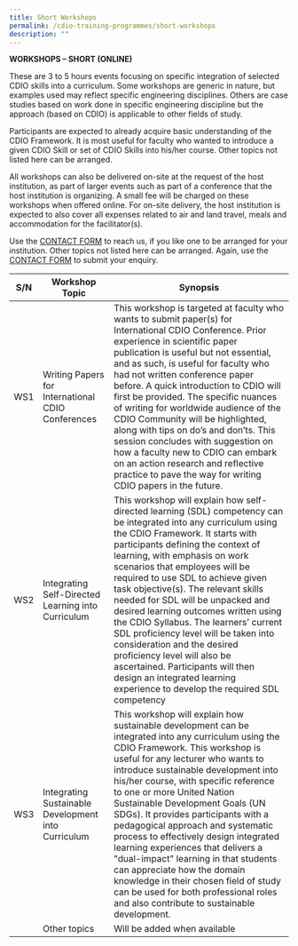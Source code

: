 ```yaml
---
title: Short Workshops
permalink: /cdio-training-programmes/short-workshops
description: ""
---
```

**WORKSHOPS – SHORT (ONLINE)**

These are 3 to 5 hours events focusing on specific integration of selected CDIO skills into a curriculum. Some workshops are generic in nature, but examples used may reflect specific engineering disciplines. Others are case studies based on work done in specific engineering discipline but the approach (based on CDIO) is applicable to other fields of study. 

Participants are expected to already acquire basic understanding of the CDIO Framework. It is most useful for faculty who wanted to introduce a given CDIO Skill or set of CDIO Skills into his/her course. Other topics not listed here can be arranged. 

All workshops can also be delivered on-site at the request of the host institution, as part of larger events such as part of a conference that the host institution is organizing. A small fee will be charged on these workshops when offered online. For on-site delivery, the host institution is expected to also cover all expenses related to air and land travel, meals and accommodation for the facilitator(s).

Use the [CONTACT FORM](https://www.form.gov.sg/#!/621d82477ef19c001210bd7a) to reach us, if you like one to be arranged for your institution. Other topics not listed here can be arranged. Again, use the [CONTACT FORM](https://www.form.gov.sg/#!/621d82477ef19c001210bd7a) to submit your enquiry.


| S/N | Workshop Topic | Synopsis |
| -------- | -------- | -------- |
| WS1     | Writing Papers for International CDIO Conferences     | This workshop is targeted at faculty who wants to submit paper(s) for International CDIO Conference. Prior experience in scientific paper publication is useful but not essential, and as such, is useful for faculty who had not written conference paper before. A quick introduction to CDIO will first be provided. The specific nuances of writing for worldwide audience of the CDIO Community will be highlighted, along with tips on do’s and don’ts. This session concludes with suggestion on how a faculty new to CDIO can embark on an action research and reflective practice to pave the way for writing CDIO papers in the future.     |
| WS2     | Integrating Self-Directed Learning into Curriculum     | This workshop will explain how self-directed learning (SDL) competency can be integrated into any curriculum using the CDIO Framework. It starts with participants defining the context of learning, with emphasis on work scenarios that employees will be required to use SDL to achieve given task objective(s). The relevant skills needed for SDL will be unpacked and desired learning outcomes written using the CDIO Syllabus. The learners’ current SDL proficiency level will be taken into consideration and the desired proficiency level will also be ascertained.  Participants will then design an integrated learning experience to develop the required SDL competency     |
| WS3     | Integrating Sustainable Development into Curriculum     | This workshop will explain how sustainable development can be integrated into any curriculum using the CDIO Framework. This workshop is useful for any lecturer who wants to introduce sustainable development into his/her course, with specific reference to one or more United Nation Sustainable Development Goals (UN SDGs). It provides participants with a pedagogical approach and systematic process to effectively design integrated learning experiences that delivers a "dual-impact" learning in that students can appreciate how the domain knowledge in their chosen field of study can be used for both professional roles and also contribute to sustainable development.      |
|      | Other topics     | Will be added when available      |